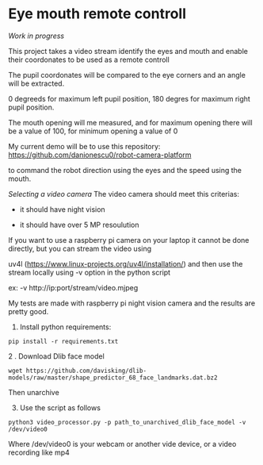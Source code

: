 # Eye mouth remote controll

*Work in progress*


This project takes a video stream identify the eyes and mouth and enable their coordonates to be used as a remote controll

The pupil coordonates will be compared to the eye corners and an angle will be extracted.

0 degreeds for maximum left pupil position, 180 degres for maximum right pupil position.

The mouth opening will me measured, and for maximum opening there will be a value of 100, for minimum opening  a value of 0

My current demo will be to use this repository: https://github.com/danionescu0/robot-camera-platform

to command the robot direction using the eyes and the speed using the mouth.


*Selecting a video camera*
The video camera should meet this criterias:

- it should have night vision

- it should have over 5 MP resoulution

If you want to use a raspberry pi camera on your laptop it cannot be done directly, but you can stream the video using

uv4l (https://www.linux-projects.org/uv4l/installation/) and then use the stream locally using -v option in the python script

ex: -v http://ip:port/stream/video.mjpeg

My tests are made with raspberry pi night vision camera and the results are pretty good.


1. Install python requirements:
````
pip install -r requirements.txt
````

2 . Download Dlib face model 

````
wget https://github.com/davisking/dlib-models/raw/master/shape_predictor_68_face_landmarks.dat.bz2
````

Then unarchive

3. Use the script as follows

````
python3 video_processor.py -p path_to_unarchived_dlib_face_model -v /dev/video0
````

Where /dev/video0 is your webcam or another vide device, or a video recording like mp4